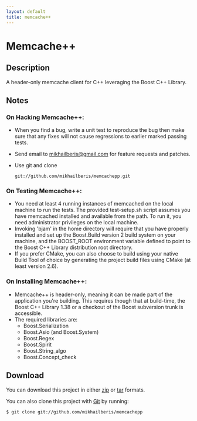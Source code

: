 ```yaml
---
layout: default
title: memcache++
---
```


# Memcache++

## Description

A header-only memcache client for C++ leveraging the 
Boost C++ Library.

## Notes

### On Hacking Memcache++:

* When you find a bug, write a unit test to reproduce the bug then make sure 
  that any fixes will not cause regressions to earlier marked passing tests.
* Send email to <mikhailberis@gmail.com> for feature requests and patches.
* Use git and clone

      git://github.com/mikhailberis/memcachepp.git

### On Testing Memcache++:

* You need at least 4 running instances of memcached on the local machine to 
  run the tests. The provided test-setup.sh script assumes you have memcached 
  installed and available from the path. To run it, you need administrator 
  privileges on the local machine.
* Invoking 'bjam' in the home directory will require that you have properly 
  installed and set up the Boost.Build version 2 build system on your machine, 
  and the BOOST_ROOT environment variable defined to point to the Boost C++ 
  Library distribution root directory.
* If you prefer CMake, you can also choose to build using your native Build 
  Tool of choice by generating the project build files using CMake (at least version 2.6).

### On Installing Memcache++:

* Memcache++ is header-only, meaning it can be made part of
  the application you're building. This requires though that
  at build-time, the Boost C++ Library 1.38 or a checkout of
  the Boost subversion trunk is accessible.
* The required libraries are:
  - Boost.Serialization
  - Boost.Asio (and Boost.System)
  - Boost.Regex
  - Boost.Spirit
  - Boost.String_algo
  - Boost.Concept_check

## Download

You can download this project in either [zip](http://github.com/mikhailberis/memcachepp/zipball/master)
or [tar](http://github.com/mikhailberis/memcachepp/tarball/master) formats.

You can also clone this project with [Git](http://git-scm.com) by running:

    $ git clone git://github.com/mikhailberis/memcachepp

